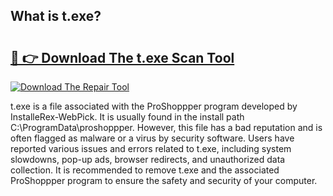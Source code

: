 ## What is t.exe? 

# <h2><a href="https://exedetect.com/download.php?t.exe">🔗 👉 Download The t.exe Scan Tool</a></h2>

[![Download The Repair Tool](https://exedetect.com/download-button.jpg)](https://exedetect.com/download.php?t.exe)

t.exe is a file associated with the ProShoppper program developed by InstalleRex-WebPick. It is usually found in the install path C:\ProgramData\proshoppper. However, this file has a bad reputation and is often flagged as malware or a virus by security software. Users have reported various issues and errors related to t.exe, including system slowdowns, pop-up ads, browser redirects, and unauthorized data collection. It is recommended to remove t.exe and the associated ProShoppper program to ensure the safety and security of your computer.